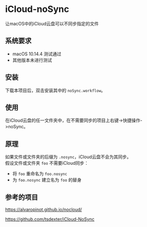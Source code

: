 # iCloud-noSync
让macOS中的iCloud云盘可以不同步指定的文件

## 系统要求

- macOS 10.14.4 测试通过
- 其他版本未进行测试

## 安装

下载本项目后，双击安装其中的 `noSync.workflow`。

## 使用

在iCloud云盘的任一文件夹中，在不需要同步的项目上右键->快捷操作->noSync。

## 原理

如果文件或文件夹的后缀为 `.nosync`，iCloud云盘不会为其同步。  
假设文件或文件夹 `foo` 不需要iCloud同步：

- 将 `foo` 重命名为 `foo.nosync`
- 为 `foo.nosync` 建立名为 `foo` 的替身

## 参考的项目

https://alvaropinot.github.io/nocloud/  

https://github.com/tsdexter/iCloud-NoSync
